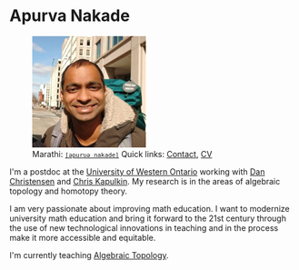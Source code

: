 # Apurva Nakade

<figure>
    <img src="images/me0.jpg" width="200px"/>
    <figcaption> 
    Marathi: <a href="https://en.wikipedia.org/wiki/Help:IPA/Marathi" style="font-family: monospace; font-size: 0.75em">[əpurʋə nakade]</a>
    Quick links:
    <a href="https://www.uwo.ca/math/people/postdocs.html">Contact</a>, 
    <a href="https://drive.google.com/file/d/1gjjdAYYkMuSBC6xEMi96PKej3IxA25VC/view?usp=sharing">CV</a>
    </figcaption>
</figure>

I\'m a postdoc at the [University of Western Ontario] working with [Dan Christensen] and [Chris Kapulkin].
My research is in the areas of algebraic topology and homotopy theory.

I am very passionate about improving math education. I want to
modernize university math education and bring it forward to the 21st century through the use of new technological innovations in teaching and in the process make it more accessible and equitable.

I'm currently teaching [Algebraic Topology](https://owl.uwo.ca/portal/site/1fda099f-409e-45c6-ba83-c81bf40a4798).

[university of western ontario]: http://www.math.uwo.ca/
[dan christensen]: https://jdc.math.uwo.ca/
[chris kapulkin]: http://www.math.uwo.ca/faculty/kapulkin/
[cv]: https://drive.google.com/file/d/1gjjdAYYkMuSBC6xEMi96PKej3IxA25VC/view?usp=sharing
[research statement (video)]: https://youtu.be/rlyzT1PWw5I
[drp]: https://www.math.uwo.ca/undergraduate/directed_reading_program.html
[teaching portfolio]: teaching-portfolio/
